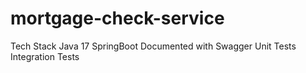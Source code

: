 # mortgage-check-service

Tech Stack
Java 17
SpringBoot
Documented with Swagger
Unit Tests
Integration Tests
